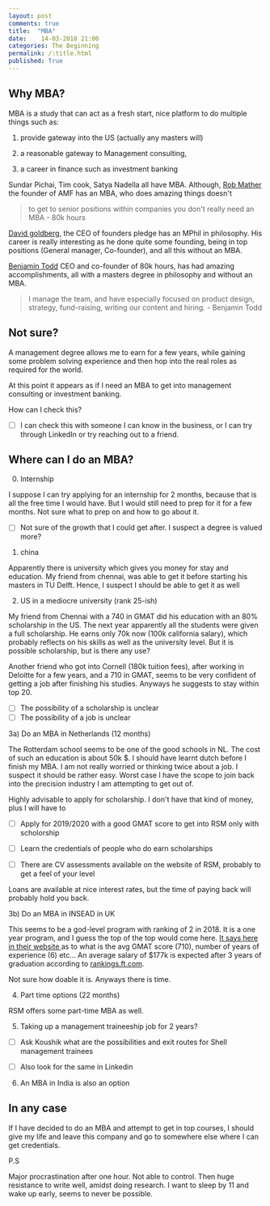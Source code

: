 ```yaml
---
layout: post
comments: true
title:  "MBA"
date:    14-03-2018 21:00
categories: The Beginning
permalink: /:title.html
published: True
---
```

## Why MBA?

MBA is a study that can act as a fresh start, nice platform to do multiple things
such as:

1) provide gateway into the US (actually any masters will)

2) a reasonable gateway to Management consulting, 

3) a career in finance such as investment banking 

Sundar Pichai, Tim cook, Satya Nadella all have MBA. Although, [Rob
Mather](https://www.againstmalaria.com/people.aspx) the founder of AMF has an MBA, who does amazing things doesn't

> to get to senior positions within companies you don't really need an
> MBA - 80k hours

[David goldberg](https://www.linkedin.com/in/davidjonathangoldberg/), the CEO of founders pledge has an MPhil in
philosophy. His career is really interesting as he done quite some
founding, being in top positions (General manager, Co-founder), and
all this without an MBA.

[Benjamin Todd](https://www.linkedin.com/in/benjamin-todd-b5866b63/?lipi=urn%3Ali%3Apage%3Ad_flagship3_profile_view_base%3BlZKEsHJwQySB2gILLml8NQ%3D%3D&licu=urn%3Ali%3Acontrol%3Ad_flagship3_profile_view_base-browsemap_profile) CEO and co-founder of 80k hours, has had amazing
accomplishments, all with a masters degree in philosophy and without
an MBA. 

>I manage the team, and have especially focused on product design,
>strategy, fund-raising, writing our content and hiring. - Benjamin
>Todd


## Not sure?

A management degree allows me to earn for a few years, while gaining
some problem solving experience and then hop into the real roles as
required for the world.

At this point it appears as if I need an MBA to get into management
consulting or investment banking.

How can I check this?

  * [ ] I can check this with someone I can know in the business, or I can try
through LinkedIn or try reaching out to a friend.


## Where can I do an MBA?

0) Internship

I suppose I can try applying for an internship for 2 months, because
that is all the free time I would have. But I would still need to prep
for it for a few months. Not sure what to prep on and how to go about
it.

  * [ ] Not sure of the growth that I could get after. I suspect a degree is
valued more?

1) china

Apparently there is university which gives you money for stay and
education. My friend from chennai, was able to get it before starting
his masters in TU Delft. Hence, I suspect I should be able to get it as well

2) US in a mediocre university (rank 25-ish)

My friend from Chennai with a 740 in GMAT did his education with an
80% scholarship in the US. The next year apparently all the students
were given a full scholarship. He earns only 70k now (100k california
salary), which probably reflects on his skills as well as the
university level. But it is possible scholarship, but is there any use?

Another friend who got into Cornell (180k tuition fees), after working
in Deloitte for a few years, and a 710 in GMAT, seems to be very
confident of getting a job after finishing his studies. Anyways he
suggests to stay within top 20. 

  * [ ] The possibility of a scholarship is unclear
  * [ ] The possibility of a job is unclear
  
3a) Do an MBA in Netherlands (12 months)

The Rotterdam school seems to be one of the good schools in NL. The
cost of such an education is about 50k $. I should have learnt dutch
before I finish my MBA. I am not really worried or thinking twice
about a job. I suspect it should be rather easy. Worst case I have the
scope to join back into the precision industry I am attempting to get
out of. 

Highly advisable to apply for scholarship. I don't have that kind of
money, plus I will have to 

  * [ ] Apply for 2019/2020 with a good GMAT score to get into RSM
        only with scholorship
		
  * [ ] Learn the credentials of people who do earn scholarships
  
  * [ ] There are CV assessments available on the website of RSM,
        probably to get a feel of your level
  
Loans are available at nice interest rates, but the time of paying
back will probably hold you back.

3b) Do an MBA in INSEAD in UK

This seems to be a god-level program with ranking of 2 in 2018. It is a one
year program, and I guess the top of the top would come here. [It says
here in their website ](https://www.insead.edu/master-programmes/mba) as to what is the avg GMAT score (710),
number of years of experience (6) etc... An average salary of $177k is
expected after 3 years of graduation according to
[rankings.ft.com](http://rankings.ft.com/businessschoolrankings/insead).

Not sure how doable it is. Anyways there is time.


4) Part time options (22 months)

RSM offers some part-time MBA as well.

5) Taking up a management traineeship job for 2 years?


  * [ ] Ask Koushik what are the possibilities and exit routes for
        Shell management trainees
		
  * [ ] Also look for the same in Linkedin
  
6) An MBA in India is also an option
  
## In any case

If I have decided to do an MBA and attempt to get in top courses, I
should give my life and leave this company and go to somewhere else
where I can get credentials.

<!--

## Can I afford an MBA

I should have at the end of this year about 12k euros in hand (runway)

It would be ideal to do a masters in the US. 


## Can I get a scholarship? 

My friend with a 740 got a scholarship with 

-->

P.S

Major procrastination after one hour. Not able to control. Then huge
resistance to write well, amidst doing research. I want to sleep by 11
and wake up early, seems to never be possible.
